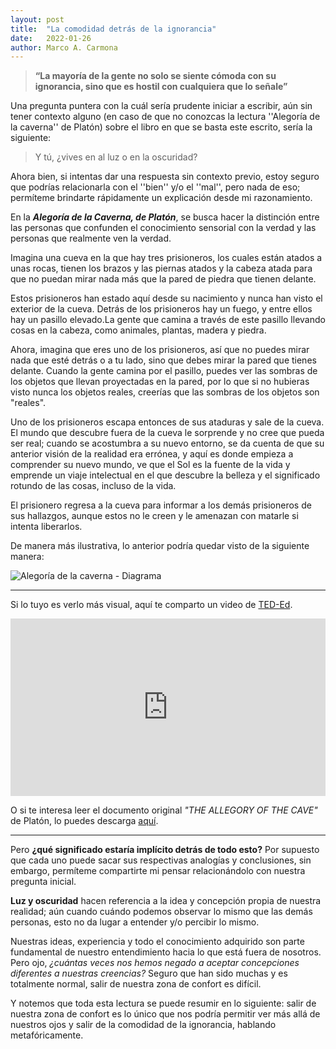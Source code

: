 ```yaml
---
layout: post
title:  "La comodidad detrás de la ignorancia"
date:   2022-01-26
author: Marco A. Carmona
---
```


> **“La mayoría de la gente no solo se siente cómoda con su ignorancia, sino que es hostil con cualquiera que lo señale”**

Una pregunta puntera con la cuál sería prudente iniciar a escribir, aún sin tener contexto alguno (en caso de que no conozcas la lectura ''Alegoría de la caverna'' de Platón) sobre el libro en que se basta este escrito, sería la siguiente:

> Y tú, ¿vives en al luz o en la oscuridad?

Ahora bien, si intentas dar una respuesta sin contexto previo, estoy seguro que podrías relacionarla con el ''bien'' y/o el ''mal'', pero nada de eso; permíteme brindarte rápidamente un explicación desde mi razonamiento.

En la ***Alegoría de la Caverna, de Platón***, se busca hacer la distinción  entre las personas que confunden el conocimiento sensorial con la verdad y las personas que realmente ven la verdad.

Imagina una cueva en la que hay tres prisioneros, los cuales están atados a unas rocas, tienen los brazos y las piernas atados y la cabeza atada para que no puedan mirar nada más que la pared de piedra que tienen delante.

Estos prisioneros han estado aquí desde su nacimiento y nunca han visto el exterior de la cueva. Detrás de los prisioneros hay un fuego, y entre ellos hay un pasillo elevado.La gente que camina a través de este pasillo llevando cosas en la cabeza, como animales, plantas, madera y piedra.

Ahora, imagina que eres uno de los prisioneros, así que no puedes mirar nada que esté detrás o a tu lado, sino que debes mirar la pared que tienes delante. Cuando la gente camina por el pasillo, puedes ver las sombras de los objetos que llevan proyectadas en la pared, por lo que si no hubieras visto nunca los objetos reales, creerías que las sombras de los objetos son "reales".

Uno de los prisioneros escapa entonces de sus ataduras y sale de la cueva. El mundo que descubre fuera de la cueva le sorprende y no cree que pueda ser real; cuando se acostumbra a su nuevo entorno, se da cuenta de que su anterior visión de la realidad era errónea, y aquí es donde empieza a comprender su nuevo mundo, ve que el Sol es la fuente de la vida y emprende un viaje intelectual en el que descubre la belleza y el significado rotundo de las cosas, incluso de la vida.

El prisionero regresa a la cueva para informar a los demás prisioneros de sus hallazgos, aunque estos no le creen y le amenazan con matarle si intenta liberarlos.

De manera más ilustrativa, lo anterior podría quedar visto de la siguiente manera:

![Alegoría de la caverna - Diagrama](/Blog/assets/images/posts/Cave.jpg)

---

Si lo tuyo es verlo más visual, aquí te comparto un video de [TED-Ed](https://www.youtube.com/teded).

<style>.embed-container { position: relative; padding-bottom: 56.25%; height: 0; overflow: hidden; max-width: 100%; } .embed-container iframe, .embed-container object, .embed-container embed { position: absolute; top: 0; left: 0; width: 100%; height: 100%; }</style><div class='embed-container'><iframe src='https://www.youtube.com/embed/1RWOpQXTltA' frameborder='0' allowfullscreen></iframe></div>

O si te interesa leer el documento original *"THE ALLEGORY OF THE CAVE"* de Platón, lo puedes descarga [aquí](/assets/docs/cave.pdf).

---

Pero **¿qué significado estaría implícito detrás de todo esto?** Por supuesto que cada uno puede sacar sus respectivas analogías y conclusiones, sin embargo, permíteme compartirte mi pensar relacionándolo con nuestra pregunta inicial.

**Luz y oscuridad** hacen referencia a la idea y concepción propia de nuestra realidad; aún cuando cuándo podemos observar lo mismo que las demás personas, esto no da lugar a entender y/o percibir lo mismo.

Nuestras ideas, experiencia y todo el conocimiento adquirido son parte fundamental de nuestro entendimiento hacia lo que está fuera de nosotros. Pero ojo, *¿cuántas veces nos hemos negado a aceptar concepciones diferentes a nuestras creencias?* Seguro que han sido muchas y es totalmente normal, salir de nuestra zona de confort es difícil.

Y notemos que toda esta lectura se puede resumir en lo siguiente: salir de nuestra zona de confort es lo único que nos podría permitir ver más allá de nuestros ojos y salir de la comodidad de la ignorancia, hablando metafóricamente.